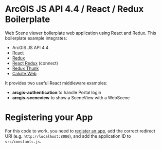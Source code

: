 # ArcGIS JS API 4.4 / React / Redux Boilerplate

Web Scene viewer boilerplate web application using React and Redux. This boilerplate example integrates:

* ArcGIS JS API 4.4
* [React](https://facebook.github.io/react/)
* [Redux](http://redux.js.org/)
* [React Redux](https://github.com/reactjs/react-redux) (connect)
* [Redux Thunk](https://github.com/gaearon/redux-thunk)
* [Calcite Web](http://esri.github.io/calcite-web/)

It provides two useful React middleware examples:

* **arcgis-authentication** to handle Portal login
* **arcgis-sceneview** to show a SceneView with a WebScene

# Registering your App

For this code to work, you need to [register an app](http://doc.arcgis.com/en/marketplace/provider/register-app.htm), add the correct redirect URI (e.g. `http://localhost:8080`), and add the application ID to `src/constants.js`.
